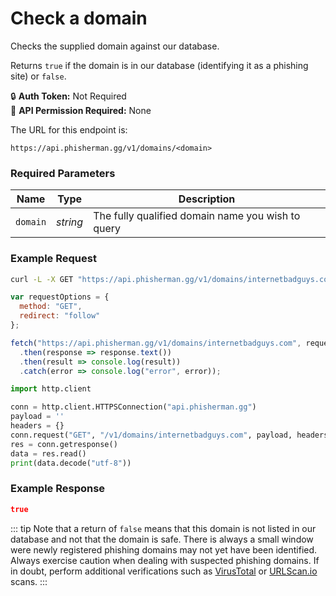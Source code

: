 # Check a domain <Badge type="tip" text="GET" vertical="middle" />

Checks the supplied domain against our database.

Returns `true` if the domain is in our database (identifying it as a phishing site) or `false`.

:lock: **Auth Token:** Not Required  
:key: **API Permission Required:** None

The URL for this endpoint is:

```:no-line-numbers
https://api.phisherman.gg/v1/domains/<domain>
```

### Required Parameters

| Name     | Type     | Description                                       |
| -------- | -------- | ------------------------------------------------- |
| `domain` | _string_ | The fully qualified domain name you wish to query |

### Example Request

<CodeGroup>
   <CodeGroupItem title="CURL" active>

```bash
curl -L -X GET "https://api.phisherman.gg/v1/domains/internetbadguys.com"
```

</CodeGroupItem>

  <CodeGroupItem title="JavaScript">

```js
var requestOptions = {
  method: "GET",
  redirect: "follow"
};

fetch("https://api.phisherman.gg/v1/domains/internetbadguys.com", requestOptions)
  .then(response => response.text())
  .then(result => console.log(result))
  .catch(error => console.log("error", error));
```

  </CodeGroupItem>

  <CodeGroupItem title="Python">

```py
import http.client

conn = http.client.HTTPSConnection("api.phisherman.gg")
payload = ''
headers = {}
conn.request("GET", "/v1/domains/internetbadguys.com", payload, headers)
res = conn.getresponse()
data = res.read()
print(data.decode("utf-8"))
```

  </CodeGroupItem>

</CodeGroup>

### Example Response

```json
true
```

::: tip
Note that a return of `false` means that this domain is not listed in our database and not that the domain is safe. There is always a small window were newly registered phishing domains may not yet have been identified. Always exercise caution when dealing with suspected phishing domains. If in doubt, perform additional verifications such as [VirusTotal](https://www.virustotal.com) or [URLScan.io](https://urlscan.io/) scans.
:::
